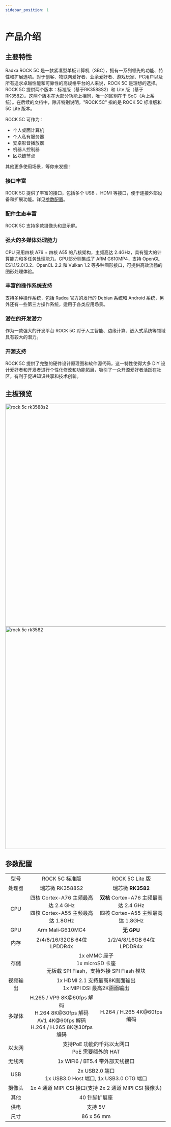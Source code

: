 ```yaml
---
sidebar_position: 1
---
```


# 产品介绍

## 主要特性

Radxa ROCK 5C 是一款紧凑型单板计算机（SBC），拥有一系列领先的功能、特性和扩展选项。对于创客、物联网爱好者、业余爱好者、游戏玩家、PC用户以及所有追求卓越性能和可靠性的高规格平台的人来说，ROCK 5C 是理想的选择。ROCK 5C 提供两个版本：标准版（基于RK3588S2）和 Lite 版（基于RK3582）。这两个版本在大部分功能上相同，唯一的区别在于 SoC（片上系统）。在后续的文档中，除非特别说明，"ROCK 5C" 指的是 ROCK 5C 标准版和 5C Lite 版本。

ROCK 5C 可作为：

- 个人桌面计算机
- 个人私有服务器
- 安卓影音播放器
- 机器人控制器
- 区块链节点

其他更多使用场景，等你来发掘！

### 接口丰富

ROCK 5C 提供了丰富的接口，包括多个 USB 、HDMI 等接口，便于连接外部设备和扩展功能。详见[参数配置](#参数配置)。

### 配件生态丰富

ROCK 5C 支持多款摄像头和显示屏。

### 强大的多媒体处理能力

CPU 采用四核 A76 + 四核 A55 的八核架构，主频高达 2.4GHz，具有强大的计算能力和多任务处理能力。GPU部分则集成了 ARM G610MP4，支持 OpenGL ES1.1/2.0/3.2、OpenCL 2.2 和 Vulkan 1.2 等多种图形接口，可提供高效流畅的图形处理体验。

### 丰富的操作系统支持

支持多种操作系统，包括 Radxa 官方的发行的 Debian 系统和 Android 系统，另外还有一些第三方操作系统，适用于各类应用场景。

### 潜在的开发潜力

作为一款强大的开发平台 ROCK 5C 对于人工智能、边缘计算、嵌入式系统等领域具有较大的潜力。

### 开源支持

ROCK 5C 提供了完整的硬件设计原理图和软件源代码，这一特性使得大多 DIY 设计爱好者和开发者进行个性化修改和功能拓展，吸引了一众开源爱好者活跃在社区，有利于促进知识共享和技术创新。

## 主板预览

<Tabs queryString="Soc">
    <TabItem value="RK3588S2">
        <img src="/img/rock5c/rock-5c-rk3588s2-real.webp" alt="rock 5c rk3588s2" width="700" />
    </TabItem>
    <TabItem value="RK3582">
        <img src="/img/rock5c/rock-5c-rk3582-real.webp" alt="rock 5c rk3582" width="700" />
    </TabItem>
</Tabs>

## 参数配置

<table>
    <tr>
        <td align="center">型号</td>
        <td align="center">ROCK 5C 标准版</td>
        <td align="center">ROCK 5C Lite 版</td>
    </tr>
    <tr>
        <td align="center">处理器</td>
        <td align="center">瑞芯微 RK3588S2</td>
      <td align="center">瑞芯微 <strong>RK3582</strong></td>
    </tr>
    <tr>
        <td align="center">CPU</td>
      <td align="center">四核 Cortex-A76 主频最高达 2.4 GHz<br/>四核 Cortex-A55 主频最高达 1.8GHz</td>
      <td align="center"><strong>双核</strong> Cortex-A76 主频最高达 2.4 GHz<br/>四核 Cortex-A55 主频最高达 1.8GHz</td>
    </tr>
    <tr>
        <td align="center">GPU</td>
        <td align="center"> Arm Mali‑G610MC4 </td>
      <td align="center"> <strong>无 GPU</strong> </td>
    </tr>
    <tr>
        <td align="center">内存</td>
        <td align="center">2/4/8/16/32GB 64位 LPDDR4x</td>
        <td align="center">1/2/4/8/16GB 64位 LPDDR4x</td>
    </tr>
    <tr>
        <td align="center">存储</td>
        <td align="center" colspan="2"> 1x eMMC 座子 <br/> 1x microSD 卡座 <br/> 无板载 SPI Flash，支持外接 SPI Flash 模块 </td>
    </tr>
    <tr>
        <td align="center">视频输出</td>
        <td align="center" colspan="2">1x HDMI 2.1 支持最高8K画面输出<br/>1x MIPI DSI 最高2K画面输出</td>
    </tr>
    <tr>
        <td align="center">多媒体</td>
        <td align="center">H.265 / VP9 8K@60fps 解码<br/>H.264 8K@30fps 解码<br/>AV1 4K@60fps 解码<br/>H.264 / H.265 8K@30fps 编码</td>
        <td align="center">H.264 / H.265 4K@60fps 编码</td>
    </tr>
    <tr>
        <td align="center">以太网</td>
        <td align="center" colspan="2">支持PoE 功能的千兆以太网口<br/>PoE 需要额外的 HAT</td>
    </tr>
    <tr>
        <td align="center">无线网</td>
        <td align="center" colspan="2">1x WiFi6 / BT5.4 带外部天线接口</td>
    </tr>
    <tr>
        <td align="center">USB</td>
        <td align="center" colspan="2">2x USB2.0 端口<br/>1x USB3.0 Host 端口, 1x USB3.0 OTG 端口</td>
    </tr>
    <tr>
        <td align="center">摄像头</td>
        <td align="center" colspan="2"> 1x 4 通道 MIPI CSI 接口(支持 2x 2 通道 MIPI CSI 摄像头)</td>
    </tr>
    <tr>
        <td align="center">其他</td>
        <td align="center" colspan="2">40 针脚扩展座</td>
    </tr>
        <tr>
        <td align="center">供电</td>
        <td align="center" colspan="2">支持 5V</td>
    </tr>
        <tr>
        <td align="center">尺寸</td>
        <td align="center" colspan="2">86 x 56 mm</td>
    </tr>
</table>
